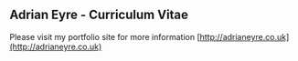 ## Adrian Eyre - Curriculum Vitae

Please visit my portfolio site for more information [http://adrianeyre.co.uk](http://adrianeyre.co.uk)
